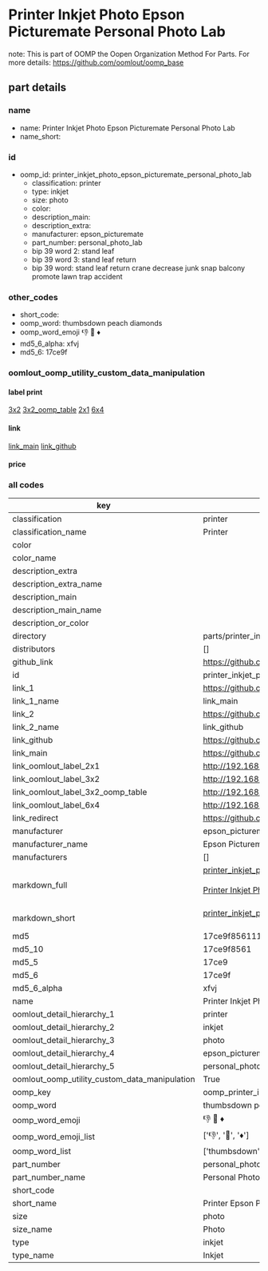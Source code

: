 # Printer Inkjet Photo Epson Picturemate Personal Photo Lab  

note: This is part of OOMP the Oopen Organization Method For Parts. For more details: https://github.com/oomlout/oomp_base

##  part details
  







### name
* name: Printer Inkjet Photo Epson Picturemate Personal Photo Lab
* name_short: 
### id
* oomp_id: printer_inkjet_photo_epson_picturemate_personal_photo_lab
  * classification: printer
  * type: inkjet
  * size: photo
  * color: 
  * description_main: 
  * description_extra: 
  * manufacturer: epson_picturemate
  * part_number: personal_photo_lab
  * bip 39 word 2: stand leaf
  * bip 39 word 3: stand leaf return
  * bip 39 word: stand leaf return crane decrease junk snap balcony promote lawn trap accident

### other_codes
* short_code: 
* oomp_word: thumbsdown peach diamonds
* oomp_word_emoji :thumbsdown: :peach: :diamonds:
* md5_6_alpha: xfvj
* md5_6: 17ce9f






### oomlout_oomp_utility_custom_data_manipulation
#### label print
[3x2](http://192.168.1.245:1112/?label=oomp%20xfvj)
[3x2_oomp_table](http://192.168.1.108:1112/?label=oomp%20xfvj)
[2x1](http://192.168.1.242:1112/?label=oomp%20xfvj)
[6x4](http://192.168.1.55:1112/?label=oomp%20xfvj)    

#### link

[link_main](https://github.com/oomlout/oomlout_oomp_version_1_messy/tree/main/parts/printer_inkjet_photo_epson_picturemate_personal_photo_lab) [link_github](https://github.com/oomlout/oomlout_oomp_version_1_messy/tree/main/parts/printer_inkjet_photo_epson_picturemate_personal_photo_lab)                             

#### price







### all codes 
| key | value |  
| --- | --- |  
| classification | printer |  
| classification_name | Printer |  
| color |  |  
| color_name |  |  
| description_extra |  |  
| description_extra_name |  |  
| description_main |  |  
| description_main_name |  |  
| description_or_color |   |  
| directory | parts/printer_inkjet_photo_epson_picturemate_personal_photo_lab |  
| distributors | [] |  
| github_link | https://github.com/oomlout/oomlout_oomp_part_src/tree/main/parts/printer_inkjet_photo_epson_picturemate_personal_photo_lab |  
| id | printer_inkjet_photo_epson_picturemate_personal_photo_lab |  
| link_1 | https://github.com/oomlout/oomlout_oomp_version_1_messy/tree/main/parts/printer_inkjet_photo_epson_picturemate_personal_photo_lab |  
| link_1_name | link_main |  
| link_2 | https://github.com/oomlout/oomlout_oomp_version_1_messy/tree/main/parts/printer_inkjet_photo_epson_picturemate_personal_photo_lab |  
| link_2_name | link_github |  
| link_github | https://github.com/oomlout/oomlout_oomp_version_1_messy/tree/main/parts/printer_inkjet_photo_epson_picturemate_personal_photo_lab |  
| link_main | https://github.com/oomlout/oomlout_oomp_version_1_messy/tree/main/parts/printer_inkjet_photo_epson_picturemate_personal_photo_lab |  
| link_oomlout_label_2x1 | http://192.168.1.242:1112/?label=oomp%20xfvj |  
| link_oomlout_label_3x2 | http://192.168.1.245:1112/?label=oomp%20xfvj |  
| link_oomlout_label_3x2_oomp_table | http://192.168.1.108:1112/?label=oomp%20xfvj |  
| link_oomlout_label_6x4 | http://192.168.1.55:1112/?label=oomp%20xfvj |  
| link_redirect | https://github.com/oomlout/oomlout_oomp_version_1_messy/tree/main/parts/printer_inkjet_photo_epson_picturemate_personal_photo_lab |  
| manufacturer | epson_picturemate |  
| manufacturer_name | Epson Picturemate |  
| manufacturers | [] |  
| markdown_full | [printer_inkjet_photo_epson_picturemate_personal_photo_lab](none)<br>[](none)<br>[Printer Inkjet Photo Epson Picturemate Personal Photo Lab](none)<br><br> |  
| markdown_short | [printer_inkjet_photo_epson_picturemate_personal_photo_lab](none)<br><br> |  
| md5 | 17ce9f856111d9a9e51c9325705faea4 |  
| md5_10 | 17ce9f8561 |  
| md5_5 | 17ce9 |  
| md5_6 | 17ce9f |  
| md5_6_alpha | xfvj |  
| name | Printer Inkjet Photo Epson Picturemate Personal Photo Lab |  
| oomlout_detail_hierarchy_1 | printer |  
| oomlout_detail_hierarchy_2 | inkjet |  
| oomlout_detail_hierarchy_3 | photo |  
| oomlout_detail_hierarchy_4 | epson_picturemate |  
| oomlout_detail_hierarchy_5 | personal_photo_lab |  
| oomlout_oomp_utility_custom_data_manipulation | True |  
| oomp_key | oomp_printer_inkjet_photo_epson_picturemate_personal_photo_lab |  
| oomp_word | thumbsdown peach diamonds |  
| oomp_word_emoji | :thumbsdown: :peach: :diamonds: |  
| oomp_word_emoji_list | [':thumbsdown:', ':peach:', ':diamonds:'] |  
| oomp_word_list | ['thumbsdown', 'peach', 'diamonds'] |  
| part_number | personal_photo_lab |  
| part_number_name | Personal Photo Lab |  
| short_code |  |  
| short_name | Printer Epson Picturemate Personal Photo Lab |  
| size | photo |  
| size_name | Photo |  
| type | inkjet |  
| type_name | Inkjet |  

